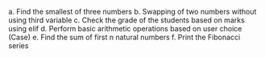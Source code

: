 a. Find the smallest of three numbers
b. Swapping of two numbers without using third variable
c. Check the grade of the students based on marks using elif
d. Perform basic arithmetic operations based on user choice
(Case)
e. Find the sum of first n natural numbers
f. Print the Fibonacci series
